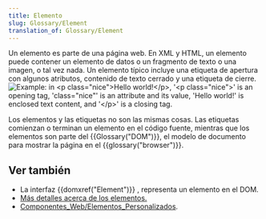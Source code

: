 ```yaml
---
title: Elemento
slug: Glossary/Element
translation_of: Glossary/Element
---
```


Un elemento es parte de una página web. En XML y HTML, un elemento puede contener un elemento de datos o un fragmento de texto o una imagen, o tal vez nada. Un elemento típico incluye una etiqueta de apertura con algunos atributos, contenido de texto cerrado y una etiqueta de cierre.
![Example: in &lt;p class="nice"&gt;Hello world!&lt;/p&gt;, '&lt;p class="nice"&gt;' is an opening tag, 'class="nice"' is an attribute and its value, 'Hello world!' is enclosed text content, and '&lt;/p&gt;' is a closing tag.](https://mdn.mozillademos.org/files/7659/anatomy-of-an-html-element.png)

Los elementos y las etiquetas no son las mismas cosas. Las etiquetas comienzan o terminan un elemento en el código fuente, mientras que los elementos son parte del {{Glossary("DOM")}}, el modelo de documento para mostrar la página en el {{glossary("browser")}}.

## Ver también

- La interfaz {{domxref("Element")}} , representa un elemento en el DOM.
- [Más detalles acerca de los elementos.](/es/docs/Learn/HTML/Introduccion_a_HTML/iniciar)
- [Componentes_Web/Elementos_Personalizados](/es/docs/Web/Web_Components/Custom_Elements).
